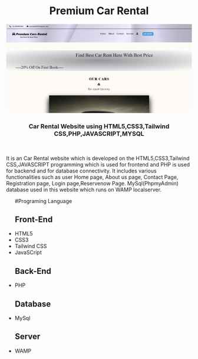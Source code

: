 <h1 align ="center">Premium Car Rental</h1>
<img src="capture.PNG">
 <h3 style="text-align:center;"><b>Car Rental Website using HTML5,CSS3,Tailwind CSS,PHP,JAVASCRIPT,MYSQL</b></h3>
 <br>
<p>It is an Car Rental website which  is developed on the HTML5,CSS3,Tailwind CSS,JAVASCRIPT programming which is used for frontend and PHP is used for backend and for database connectivity. It includes  various functionalities such as user Home page, About us page, Contact Page, Registration page, Login page,Reservenow Page. MySql(PhpmyAdmin) database used in this website which runs on WAMP localserver.</p>
<ul>
 #Programing Language
<h2><b>Front-End</b></h2>
<li>HTML5</li>
 <li>CSS3</li>
 <li>Tailwind CSS</li>
 <li>JavaSCript</li>
</ul>
<ul>
<h2><b>Back-End</b></h2>
<li>PHP</li>
</ul>
<ul>
<h2><b>Database</b></h2>
<li>MySql</li>
</ul>
<ul>
<h2><b>Server</b></h2>
<li>WAMP</li>
</ul>

